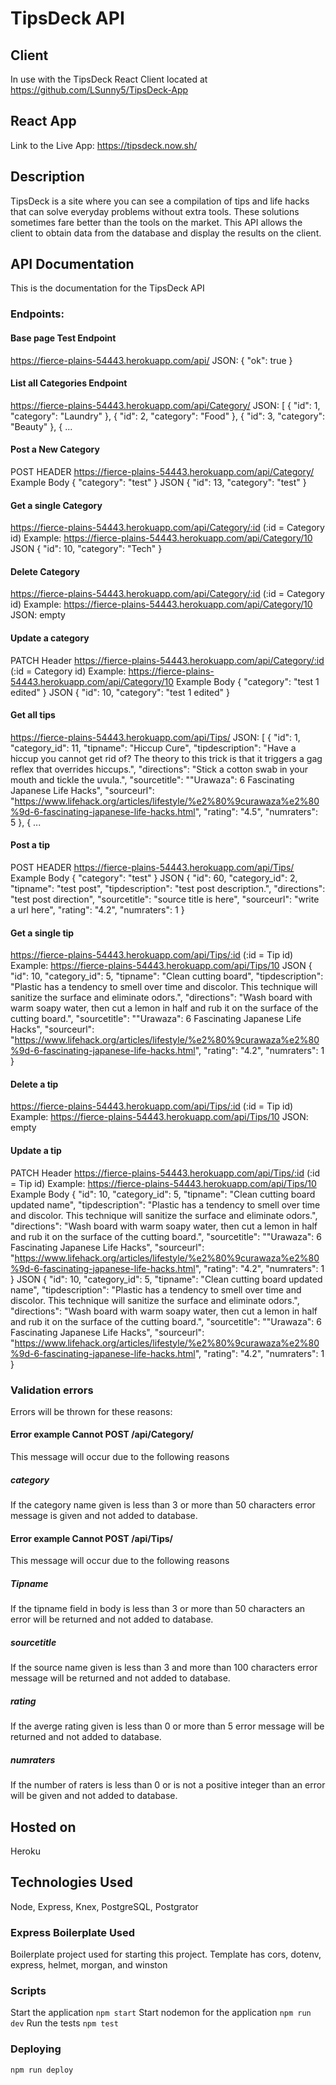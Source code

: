 # TipsDeck API

## Client
In use with the TipsDeck React Client located at https://github.com/LSunny5/TipsDeck-App 

## React App
Link to the Live App:  https://tipsdeck.now.sh/

## Description 
TipsDeck is a site where you can see a compilation of tips and life hacks that can solve everyday problems without extra tools.  These solutions sometimes fare better than the tools on the market.  This API allows the client to obtain data  from the database and display the results on the client.  

## API Documentation
This is the documentation for the TipsDeck API

### Endpoints: 
#### Base page Test Endpoint 
https://fierce-plains-54443.herokuapp.com/api/ 
JSON:  { "ok": true }

#### List all Categories Endpoint
https://fierce-plains-54443.herokuapp.com/api/Category/
JSON:  [
    {
        "id": 1,
        "category": "Laundry"
    },
    {
        "id": 2,
        "category": "Food"
    },
    {
        "id": 3,
        "category": "Beauty"
    },
    {   ...

#### Post a New Category
POST HEADER https://fierce-plains-54443.herokuapp.com/api/Category/ 
Example Body 
{ 
	"category": "test"
}
JSON 
{
    "id": 13,
    "category": "test"
}

#### Get a single Category
https://fierce-plains-54443.herokuapp.com/api/Category/:id (:id = Category id) 
Example: 
https://fierce-plains-54443.herokuapp.com/api/Category/10
JSON 
{
    "id": 10,
    "category": "Tech"
}

#### Delete Category
https://fierce-plains-54443.herokuapp.com/api/Category/:id (:id = Category id) 
Example: 
https://fierce-plains-54443.herokuapp.com/api/Category/10
JSON: empty

#### Update a category
PATCH Header https://fierce-plains-54443.herokuapp.com/api/Category/:id (:id = Category id) 
Example: 
https://fierce-plains-54443.herokuapp.com/api/Category/10
Example Body 
{ 
	"category": "test 1 edited"
}
JSON 
{
    "id": 10,
    "category": "test 1 edited"
}

#### Get all tips
https://fierce-plains-54443.herokuapp.com/api/Tips/
JSON:  [
    {
        "id": 1,
        "category_id": 11,
        "tipname": "Hiccup Cure",
        "tipdescription": "Have a hiccup you cannot get rid of?  The theory to this trick is that it triggers a gag reflex that overrides hiccups.",
        "directions": "Stick a cotton swab in your mouth and tickle the uvula.",
        "sourcetitle": "\"Urawaza\": 6 Fascinating Japanese Life Hacks",
        "sourceurl": "https://www.lifehack.org/articles/lifestyle/%e2%80%9curawaza%e2%80%9d-6-fascinating-japanese-life-hacks.html",
        "rating": "4.5",
        "numraters": 5
    },
    {   ...

#### Post a tip
POST HEADER https://fierce-plains-54443.herokuapp.com/api/Tips/ 
Example Body 
{ 
	"category": "test"
}
JSON 
{
    "id": 60,
    "category_id": 2,
    "tipname": "test post",
    "tipdescription": "test post description.",
    "directions": "test post direction",
    "sourcetitle": "source title is here",
    "sourceurl": "write a url here",
    "rating": "4.2",
    "numraters": 1
}

#### Get a single tip 
https://fierce-plains-54443.herokuapp.com/api/Tips/:id (:id = Tip id) 
Example: 
https://fierce-plains-54443.herokuapp.com/api/Tips/10
JSON 
{
    "id": 10,
    "category_id": 5,
    "tipname": "Clean cutting board",
    "tipdescription": "Plastic has a tendency to smell over time and discolor.  This technique will sanitize the surface and eliminate odors.",
    "directions": "Wash board with warm soapy water, then cut a lemon in half and rub it on the surface of the cutting board.",
    "sourcetitle": "\"Urawaza\": 6 Fascinating Japanese Life Hacks",
    "sourceurl": "https://www.lifehack.org/articles/lifestyle/%e2%80%9curawaza%e2%80%9d-6-fascinating-japanese-life-hacks.html",
    "rating": "4.2",
    "numraters": 1
}

#### Delete a tip
https://fierce-plains-54443.herokuapp.com/api/Tips/:id (:id = Tip id) 
Example: 
https://fierce-plains-54443.herokuapp.com/api/Tips/10
JSON: empty

#### Update a tip
PATCH Header https://fierce-plains-54443.herokuapp.com/api/Tips/:id (:id = Tip id) 
Example: 
https://fierce-plains-54443.herokuapp.com/api/Tips/10
Example Body 
{ 
	"id": 10,
    "category_id": 5,
    "tipname": "Clean cutting board updated name",
    "tipdescription": "Plastic has a tendency to smell over time and discolor.  This technique will sanitize the surface and eliminate odors.",
    "directions": "Wash board with warm soapy water, then cut a lemon in half and rub it on the surface of the cutting board.",
    "sourcetitle": "\"Urawaza\": 6 Fascinating Japanese Life Hacks",
    "sourceurl": "https://www.lifehack.org/articles/lifestyle/%e2%80%9curawaza%e2%80%9d-6-fascinating-japanese-life-hacks.html",
    "rating": "4.2",
    "numraters": 1
}
JSON 
{
    "id": 10,
    "category_id": 5,
    "tipname": "Clean cutting board  updated name",
    "tipdescription": "Plastic has a tendency to smell over time and discolor.  This technique will sanitize the surface and eliminate odors.",
    "directions": "Wash board with warm soapy water, then cut a lemon in half and rub it on the surface of the cutting board.",
    "sourcetitle": "\"Urawaza\": 6 Fascinating Japanese Life Hacks",
    "sourceurl": "https://www.lifehack.org/articles/lifestyle/%e2%80%9curawaza%e2%80%9d-6-fascinating-japanese-life-hacks.html",
    "rating": "4.2",
    "numraters": 1
}

### Validation errors 
Errors will be thrown for these reasons: 

#### Error example Cannot POST /api/Category/
This message will occur due to the following reasons
##### category
If the category name given is less than 3 or more than 50 characters error message is given and not added to database.  

#### Error example Cannot POST /api/Tips/
This message will occur due to the following reasons
##### Tipname
If the tipname field in body is less than 3 or more than 50 characters an error will be returned and not added to database.  

##### sourcetitle
If the source name given is less than 3 and more than 100 characters error message will be returned and not added to database.  

##### rating
If the averge rating given is less than 0 or more than 5 error message will be returned and not added to database.  

##### numraters
If the number of raters is less than 0 or is not a positive integer than an error will be given and not added to database.  

## Hosted on 
Heroku

## Technologies Used
Node, Express, Knex, PostgreSQL, Postgrator

### Express Boilerplate Used
Boilerplate project used for starting this project.
Template has cors, dotenv, express, helmet, morgan, and winston

### Scripts
Start the application `npm start`
Start nodemon for the application `npm run dev`
Run the tests `npm test`

### Deploying
`npm run deploy`
